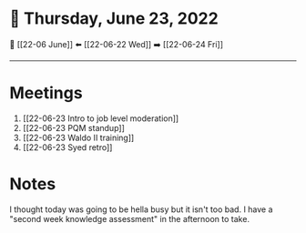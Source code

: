 # 📅  Thursday, June 23, 2022
🔀 [[22-06 June]]
⬅️ [[22-06-22 Wed]]
➡️ [[22-06-24 Fri]]

---
# Meetings
1. [[22-06-23 Intro to job level moderation]]
2. [[22-06-23 PQM standup]]
3. [[22-06-23 Waldo II training]]
4. [[22-06-23 Syed retro]]

# Notes
I thought today was going to be hella busy but it isn't too bad. I have a "second week knowledge assessment" in the afternoon to take. 